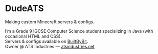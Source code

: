 # DudeATS

Making custom Minecraft servers & configs.

I’m a Grade 9 IGCSE Computer Science student specializing in Java (with occasional HTML and CSS).  
Servers & configs available on [BuiltByBit](https://atsindustries.net/bbb).  
Owner @ ATS Industries — [atsindustries.net](https://atsindustries.net)
